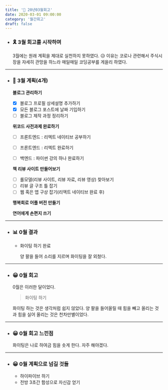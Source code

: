 ```yaml
---
title: '🌈 20년03월회고'
date: 2020-03-01 09:00:00
category: '월간회고'
draft: false
---
```


- ###  🎗 3월 회고를 시작하며

  3월에는 원래 계획을 제대로 실천하지 못하였다. 😥 이유는 코로나 관련해서 주식시장을 자세히 관망을 하느라 매일매일 코딩공부를 게을리 하였다.

---

- ### 📅 3월 계획(4개)

  **블로그 관리하기**

  - [x] 블로그 프로필 상세설명 추가하기
  - [x] 모든 블로그 포스트에 날짜 기입하기
  - [ ] 블로그 제작 과정 정리하기
  
  **위코드 사전과제 완료하기**
  
    - [ ] 프론트엔드 : 리엑트 네이티브 공부하기
  - [ ] 프론트엔드 : 리엑트 완료하기
  
  - [ ] 백엔드 : 파이썬 강의 하나 완료하기
  
  **책 리뷰 사이트 만들어보기**
  
    - [ ] 롤모델(리뷰 사이트, 리뷰 자료, 리뷰 영상) 찾아보기
    - [ ] 리뷰 글 구조 틀 잡기
  - [ ] 웹 혹은 앱 구상 잡기(리액트 네이티브 완료 후)
  
  **행복회로 어플 버전 만들기**
  
  **연어에게 손편지 쓰기**

---

- ### 📊 0월 결과

  - 화이팅 하기 완료

    양 팔을 들어 소리를 지르며 화이팅을 잘 외쳤다.

---

- ### 😀 0월 회고

  0월은 이러한 달이었다.

  > 화이팅 하기

  화이팅 하는 것은 생각처럼 쉽지 않았다. 양 팔을 들어올릴 때 힘을 빼고 올리는 것과 힘을 실어 올리는 것은 천차만별이었다.

---

- ### 😀 0월 회고 느낀점

  화이팅은 나로 하여금 힘을 솟게 한다. 자주 해야겠다.

---

- ### 😀 0월 계획으로 넘길 것들

  - 하이파이브 하기
  - 전방 3초간 함성으로 자신감 얻기